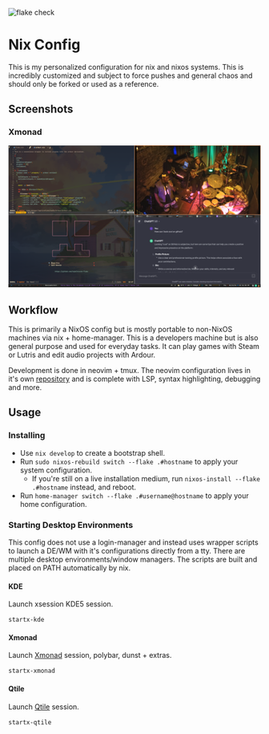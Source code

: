 ![flake check](https://github.com/siph/nix-dotfiles/actions/workflows/check.yaml/badge.svg)

# Nix Config

This is my personalized configuration for nix and nixos systems. This is
incredibly customized and subject to force pushes and general chaos and should
only be forked or used as a reference.

## Screenshots

### Xmonad

![xmonad-3](./doc/xmonad_3.png)

## Workflow

This is primarily a NixOS config but is mostly portable to non-NixOS machines
via nix + home-manager. This is a developers machine but is also general
purpose and used for everyday tasks. It can play games with Steam or Lutris and
edit audio projects with Ardour.

Development is done in neovim + tmux. The neovim configuration lives in it's
own [repository](https://www.github.com/siph/nixvim-flake) and is complete with
LSP, syntax highlighting, debugging and more.

## Usage

### Installing

- Use `nix develop` to create a bootstrap shell.
- Run `sudo nixos-rebuild switch --flake .#hostname` to apply your system
  configuration.
  - If you're still on a live installation medium, run `nixos-install --flake
.#hostname` instead, and reboot.
- Run `home-manager switch --flake .#username@hostname` to apply your home
  configuration.

### Starting Desktop Environments

This config does not use a login-manager and instead uses wrapper scripts to
launch a DE/WM with it's configurations directly from a tty. There are multiple
desktop environments/window managers. The scripts are built and placed on PATH
automatically by nix.

#### KDE

Launch xsession KDE5 session.

```shell
startx-kde
```

#### Xmonad

Launch [Xmonad](./home-manager/applications/window-managers/xmonad/xmonad.hs) session, polybar, dunst + extras.

```shell
startx-xmonad
```

#### Qtile

Launch [Qtile](./home-manager/applications/window-managers/qtile/src/config.py) session.

```shell
startx-qtile
```
